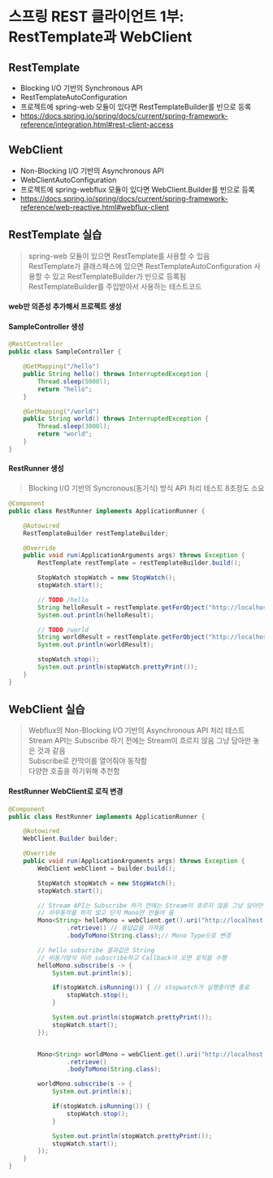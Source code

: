 # 스프링 REST 클라이언트 1부: RestTemplate과 WebClient
## RestTemplate
- Blocking I/O 기반의 Synchronous API
- RestTemplateAutoConfiguration
- 프로젝트에 spring-web 모듈이 있다면 RestTemplate​Builder​를 빈으로 등록
- https://docs.spring.io/spring/docs/current/spring-framework-reference/integration.html#rest-client-access

## WebClient
- Non-Blocking I/O 기반의 Asynchronous API
- WebClientAutoConfiguration
- 프로젝트에 spring-webflux 모듈이 있다면 WebClient.​Builder​를 빈으로 등록
- https://docs.spring.io/spring/docs/current/spring-framework-reference/web-reactive.html#webflux-client


## RestTemplate 실습
> spring-web 모듈이 있으면 RestTemplate를 사용할 수 있음  
> RestTemplate가 클래스패스에 있으면 RestTemplateAutoConfiguration 사용할 수 있고 RestTemplateBuilder가 빈으로 등록됨  
> RestTemplateBuilder를 주입받아서 사용하는 테스트코드  

#### web만 의존성 추가해서 프로젝트 생성

#### SampleController 생성
```java
@RestController
public class SampleController {

    @GetMapping("/hello")
    public String hello() throws InterruptedException {
        Thread.sleep(5000l);
        return "hello";
    }

    @GetMapping("/world")
    public String world() throws InterruptedException {
        Thread.sleep(3000l);
        return "world";
    }
}
```

#### RestRunner 생성
> Blocking I/O 기반의 Syncronous(동기식) 방식 API 처리 테스트 8초정도 소요  
  
```java
@Component
public class RestRunner implements ApplicationRunner {

    @Autowired
    RestTemplateBuilder restTemplateBuilder;

    @Override
    public void run(ApplicationArguments args) throws Exception {
        RestTemplate restTemplate = restTemplateBuilder.build();

        StopWatch stopWatch = new StopWatch();
        stopWatch.start();

        // TODO /hello
        String helloResult = restTemplate.getForObject("http://localhost:8080/hello", String.class);
        System.out.println(helloResult);

        // TODO /world
        String worldResult = restTemplate.getForObject("http://localhost:8080/world", String.class);
        System.out.println(worldResult);

        stopWatch.stop();
        System.out.println(stopWatch.prettyPrint());
    }
}
```

## WebClient 실습
> Webflux의 Non-Blocking I/O 기반의 Asynchronous API 처리 테스트  
> Stream API는 Subscribe 하기 전에는 Stream이 흐르지 않음 그냥 담아만 놓은 것과 같음  
> Subscribe로 칸막이를 열어줘야 동작함  
> 다양한 호출을 하기위해 추천함  
#### RestRunner WebClient로 로직 변경  
```java
@Component
public class RestRunner implements ApplicationRunner {

    @Autowired
    WebClient.Builder builder;

    @Override
    public void run(ApplicationArguments args) throws Exception {
        WebClient webClient = builder.build();

        StopWatch stopWatch = new StopWatch();
        stopWatch.start();

        // Stream API는 Subscribe 하기 전에는 Stream이 흐르지 않음 그냥 담아만 놓은 것 뿐임
        // 아무동작을 하지 않고 단지 Mono만 만들어 둠
        Mono<String> helloMono = webClient.get().uri("http://localhost:8080/hello") // get으로 /hello 요청
                .retrieve() // 응답값을 가져옴
                .bodyToMono(String.class);// Mono Type으로 변경

        // hello subscribe 결과값은 String
        // 비동기방식 이라 subscribe하고 Callback이 오면 로직을 수행
        helloMono.subscribe(s -> {
            System.out.println(s);

            if(stopWatch.isRunning()) { // stopwatch가 실행중이면 종료
                stopWatch.stop();
            }

            System.out.println(stopWatch.prettyPrint());
            stopWatch.start();
        });


        Mono<String> worldMono = webClient.get().uri("http://localhost:8080/world")
                .retrieve()
                .bodyToMono(String.class);

        worldMono.subscribe(s -> {
            System.out.println(s);

            if(stopWatch.isRunning()) {
                stopWatch.stop();
            }

            System.out.println(stopWatch.prettyPrint());
            stopWatch.start();
        });
    }
}
```